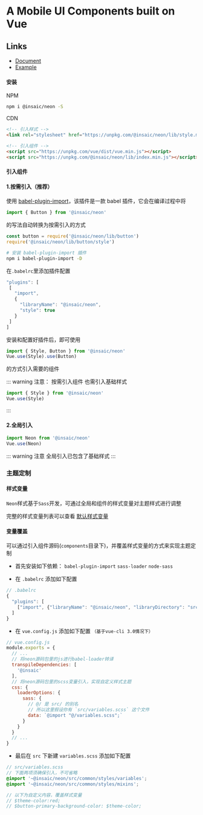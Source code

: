 # A Mobile UI Components built on Vue

## Links

* [Document](https://insaic.github.io/neon)
* [Example](https://insaic.github.io/neon/examples)

#### 安装

NPM

```bash
npm i @insaic/neon -S
```

CDN

```html
<!-- 引入样式 -->
<link rel="stylesheet" href="https://unpkg.com/@insaic/neon/lib/style.min.css">

<!-- 引入组件 -->
<script src="https://unpkg.com/vue/dist/vue.min.js"></script>
<script src="https://unpkg.com/@insaic/neon/lib/index.min.js"></script>
```

#### 引入组件

#### 1.按需引入（推荐）

使用 [babel-plugin-import](https://github.com/ant-design/babel-plugin-import#readme)，该插件是一款 babel 插件，它会在编译过程中将
```js
import { Button } from '@insaic/neon'
```
 的写法自动转换为按需引入的方式 
 ```js
const button = require('@insaic/neon/lib/button')
require('@insaic/neon/lib/button/style')
 ```

 ```bash
 # 安装 babel-plugin-import 插件
 npm i babel-plugin-import -D
 ```

 在`.babelrc`里添加插件配置
 ```js
 "plugins": [
  [
    "import",
    {
      "libraryName": "@insaic/neon",
      "style": true
    }
  ]
]
 ```

 安装和配置好插件后，即可使用
 ```js
 import { Style, Button } from '@insaic/neon'
 Vue.use(Style).use(Button)
 ```
 的方式引入需要的组件

::: warning 注意： 按需引入组件 也需引入基础样式 
```js
import { Style } from '@insaic/neon'
Vue.use(Style)
```
:::


#### 2.全局引入

```js
import Neon from '@insaic/neon'
Vue.use(Neon)
```

::: warning 注意
全局引入已包含了基础样式
:::

### 主题定制

#### 样式变量
`Neon`样式基于`Sass`开发，可通过全局和组件的样式变量对主题样式进行调整

完整的样式变量列表可以查看 [默认样式变量](https://github.com/insaic/neon/blob/dev/src/common/styles/variables.scss)

#### 变量覆盖
可以通过引入组件源码(`components`目录下)，并覆盖样式变量的方式来实现主题定制

- 首先安装如下依赖： `babel-plugin-import`  `sass-loader`  `node-sass`

- 在 `.babelrc` 添加如下配置
```js
// .babelrc
{
  "plugins": [
    ["import", {"libraryName": "@insaic/neon", "libraryDirectory": "src/components"}],
  ]
}
```

- 在 `vue.config.js` 添加如下配置 `（基于vue-cli 3.0情况下）`
```js
// vue.config.js
module.exports = {
  // ...
  // 将neon源码包里的js进行babel-loader转译
  transpileDependencies: [
    '@insaic'
  ],
  // 将neon源码包里的scss变量引入，实现自定义样式主题
  css: {
    loaderOptions: {
      sass: {
        // @/ 是 src/ 的别名
        // 所以这里假设你有 `src/variables.scss` 这个文件
        data: `@import "@/variables.scss";`
      }
    }
  }
  // ...
}
```

- 最后在 `src` 下新建 `variables.scss` 添加如下配置
```scss
// src/variables.scss
// 下面两项须确保引入，不可省略
@import '~@insaic/neon/src/common/styles/variables';
@import '~@insaic/neon/src/common/styles/mixins';

// 以下为自定义内容，覆盖样式变量
// $theme-color:red;
// $button-primary-background-color: $theme-color;
```